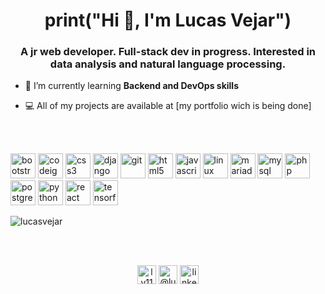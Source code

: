 <!-- ### Hi there, I'm Lucas 👋
-->
<!--
**lucasvejar/lucasvejar** is a ✨ _special_ ✨ repository because its `README.md` (this file) appears on your GitHub profile.

Here are some ideas to get you started:

- 🔭 I’m currently working on ...
- 🌱 I’m currently learning ...
- 👯 I’m looking to collaborate on ...
- 🤔 I’m looking for help with ...
- 💬 Ask me about ...
- 📫 How to reach me: ...
- 😄 Pronouns: ...
- ⚡ Fun fact: ...
-->


<h1 align="center">print("Hi 👋, I'm Lucas Vejar")</h1>
<h3 align="center">A jr web developer. Full-stack dev in progress. Interested in data analysis and natural language processing.</h3>

- 🌱 I’m currently learning **Backend and DevOps skills**

- 💻 All of my projects are available at [my portfolio wich is being done]

<br>
<br>

<p align="left"><img src="https://devicons.github.io/devicon/devicon.git/icons/bootstrap/bootstrap-plain.svg" alt="bootstrap" width="40" height="40"/> <img src="https://cdn.worldvectorlogo.com/logos/codeigniter.svg" alt="codeigniter" width="40" height="40"/> <img src="https://devicons.github.io/devicon/devicon.git/icons/css3/css3-original-wordmark.svg" alt="css3" width="40" height="40"/> <img src="https://devicons.github.io/devicon/devicon.git/icons/django/django-original.svg" alt="django" width="40" height="40"/> <img src="https://www.vectorlogo.zone/logos/git-scm/git-scm-icon.svg" alt="git" width="40" height="40"/> <img src="https://devicons.github.io/devicon/devicon.git/icons/html5/html5-original-wordmark.svg" alt="html5" width="40" height="40"/> <img src="https://devicons.github.io/devicon/devicon.git/icons/javascript/javascript-original.svg" alt="javascript" width="40" height="40"/> <img src="https://devicons.github.io/devicon/devicon.git/icons/linux/linux-original.svg" alt="linux" width="40" height="40"/> <img src="https://www.vectorlogo.zone/logos/mariadb/mariadb-icon.svg" alt="mariadb" width="40" height="40"/> <img src="https://devicons.github.io/devicon/devicon.git/icons/mysql/mysql-original-wordmark.svg" alt="mysql" width="40" height="40"/> <img src="https://devicons.github.io/devicon/devicon.git/icons/php/php-original.svg" alt="php" width="40" height="40"/> <img src="https://devicons.github.io/devicon/devicon.git/icons/postgresql/postgresql-original-wordmark.svg" alt="postgresql" width="40" height="40"/> <img src="https://devicons.github.io/devicon/devicon.git/icons/python/python-original.svg" alt="python" width="40" height="40"/> <img src="https://devicons.github.io/devicon/devicon.git/icons/react/react-original-wordmark.svg" alt="react" width="40" height="40"/> <img src="https://www.vectorlogo.zone/logos/tensorflow/tensorflow-icon.svg" alt="tensorflow" width="40" height="40"/></p><p><img align="center" src="https://github-readme-stats.vercel.app/api/top-langs/?username=lucasvejar&layout=compact&hide=html" alt="lucasvejar" /></p>

<br>
<br>

<p align="center">
<a href="https://codepen.io/lv11" target="blank"><img align="center" src="https://cdn.jsdelivr.net/npm/simple-icons@3.0.1/icons/codepen.svg" alt="lv11" height="30" width="30" /></a>
<a href="https://twitter.com/Luckficus" target="blank"><img align="center" src="https://cdn.jsdelivr.net/npm/simple-icons@3.0.1/icons/twitter.svg" alt="@luckficus" height="30" width="30" /></a>
<a href="https://linkedin.com/in/lucas-vejar" target="blank"><img align="center" src="https://cdn.jsdelivr.net/npm/simple-icons@3.0.1/icons/linkedin.svg" alt="linkedin.com/in/lucas-vejar" height="30" width="30" /></a>
</p>
